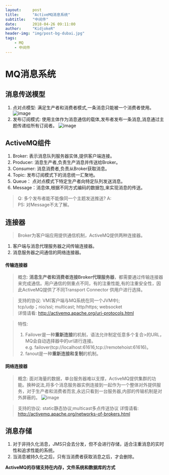 ```yaml
---
layout:     post
title:      "ActiveMQ消息系统"
subtitle:   "中间件"
date:       2018-04-26 09:11:00
author:     "KidjokeR"
header-img: "img/post-bg-dubai.jpg"
tags:
    - MQ
    - 中间件
---
```


# MQ消息系统

## 消息传送模型
1. 点对点模型: 满足生产者和消费者模式,一条消息只能被一个消费者使用。
![image](http://show.kidjoker.cn:8080/myPicture/queue.jpg)
2. 发布订阅模式: 使用主体作为消息通信的载体,发布者发布一条消息,消息通过主题传递给所有订阅者。
![image](http://show.kidjoker.cn:8080/myPicture/topic.jpg)

## ActiveMQ组件
1. Broker: 表示消息队列服务器实体,提供客户端连接。
2. Producer: 消息生产者,负责生产消息并传送给Broker。
3. Consumer: 消息消费者,负责从Broker获取消息。
4. Topic: 发布订阅模式下的消息统一汇聚地。
5. Queue： 点对点模式下特定生产者向特定队列发送消息。
6. Message：消息体,根据不同方式编码的数据包,来实现消息的传送。

> Q: 多个发布者能不能像同一个主题发送推送?
A:   
PS: 对Message不太了解。

## 连接器
> Broker为客户端应用提供通信机制，ActiveMQ提供两种连接器。   
1. 客户端与消息代理服务器之间传输连接器。
2. 消息服务器之间通信的网络连接器。

#### 传输连接器 <transportConnectors>
> 概念: **消息生产者和消费者连接Broker代理服务器**，都需要通过传输连接器来完成通信。用户通信的侧重点不同，有的注重性能,有的注重安全性，因此ActiveMQ提供了不同Transport Connector 供用户进行选择。

> 支持的协议: VM(客户端与MQ系统在同一个JVM中);   
tcp/udp；nio/ssl; multicast; http/https; websocket   
详情请看: http://activemq.apache.org/uri-protocols.html

> 特性:   
> 1. Failover是一种**重新连接**的机制，语法允许制定任意多个复合>的URL，MQ会自动选择器中的url进行连接。   
>e.g. failover(tcp://localhost:61616,tcp://remotehoist:61616)。
> 2. fanout是一种**重新连接和复制**的机制。

#### 网络连接器 <networkConnectors>
> 概念: 面对海量的数据，单台服务器难以支撑，ActiveMQ提供集群的功能。换种说法,将多个消息服务器实例连接到一起作为一个整体对外提供服务，对于生产者和消费者而言,永远只看到一台服务器,内部的传输机制是对外屏蔽的。
![image](http://show.kidjoker.cn:8080/myPicture/brokers.jpg)

> 支持的协议: static静态协议;multicast多点传送协议
详情请看: http://activemq.apache.org/networks-of-brokers.html

## 消息存储
1. 对于非持久化消息，JMS只会去分发，但不会进行存储，适合注重消息的实时性和追求性能的系统。
2. 当消息被持久化之后，只有当消费者获取消息之后，才会删除。

**ActiveMQ的存储支持在内存，文件系统和数据库的方式**

